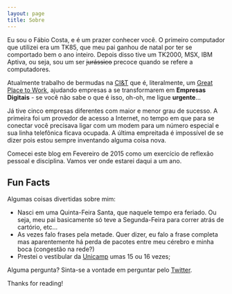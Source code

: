 ```yaml
---
layout: page
title: Sobre
---
```


Eu sou o Fábio Costa, e é um prazer conhecer você. O primeiro computador que utilizei era um TK85, que meu pai ganhou de natal por ter se comportado bem o ano inteiro. Depois disso tive um TK2000, MSX, IBM Aptiva, ou seja, sou um ser <strike>jurássico</strike> precoce quando se refere a computadores.

Atualmente trabalho de bermudas na [CI&T](http://www.ciandt.com/) que é, literalmente, um [Great Place to Work](http://www.greatplacetowork.com.br/melhores-empresas/gptw-ti-a-telecom/907-2014), ajudando empresas a se transformarem em **Empresas Digitais** - se você não sabe o que é isso, oh-oh, me ligue **urgente**...

Já tive cinco empresas diferentes com maior e menor grau de sucesso. A primeira foi um provedor de acesso a Internet, no tempo em que para se conectar você precisava ligar com um modem para um número especial e sua linha telefônica ficava ocupada. A última empreitada é impossível de se dizer pois estou sempre inventando alguma coisa nova.

Comecei este blog em Fevereiro de 2015 como um exercício de reflexão pessoal e disciplina. Vamos ver onde estarei daqui a um ano.

## Fun Facts

Algumas coisas divertidas sobre mim:

* Nasci em uma Quinta-Feira Santa, que naquele tempo era feriado. Ou seja, meu pai basicamente só teve a Segunda-Feira para correr atrás de cartório, etc... 
* As vezes falo frases pela metade. Quer dizer, eu falo a frase completa mas aparentemente há perda de pacotes entre meu cérebro e minha boca (congestão na rede?) 
* Prestei o vestibular da [Unicamp](http://www.unicamp.br) umas 15 ou 16 vezes;

Alguma pergunta? Sinta-se a vontade em perguntar pelo [Twitter](https://twitter.com/costa_2_0).

Thanks for reading!
